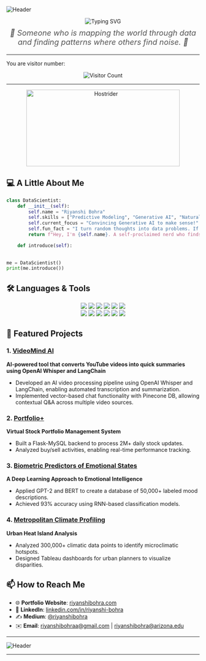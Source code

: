 ![Header](https://capsule-render.vercel.app/api?type=waving&color=gradient&height=200&text=Welcome%20to%20My%20Profile!&fontAlign=50&fontSize=40)

<div align="center">

   <!-- Typing effect for "Hi! I'm Riyanshi Bohra 👋" -->
  <img src="https://readme-typing-svg.herokuapp.com?font=Fira+Code&size=28&color=F75C7E&lines=Hi!+I'm+Riyanshi+Bohra+!+👋" alt="Typing SVG" />
<!-- The quote styled beneath the name -->
  <p style="font-size: 20px; font-style: italic; color: #555; margin-top: 10px;">
    🌟 Someone who is mapping the world through data and finding patterns where others find noise. 🌟
  </p>
 
</div>

---

You are visitor number:  

<div align="center">
  <img src="https://profile-counter.glitch.me/riyanshibohra/count.svg" alt="Visitor Count" />
</div>

---
<div align="center">
   <img src="https://github.com/user-attachments/assets/43aa5811-cc06-4172-b904-1cbfc6ffd8fd" alt="Hostrider" width="400" height="200"/>
</div>

## 💻 A Little About Me

```python
class DataScientist:
    def __init__(self):
        self.name = "Riyanshi Bohra"
        self.skills = ["Predictive Modeling", "Generative AI", "Natural Language Processing"]
        self.current_focus = "Convincing Generative AI to make sense!"
        self.fun_fact = "I turn random thoughts into data problems. If I could, I’d build a machine learning model to predict my own bad decisions."
        return f"Hey, I'm {self.name}. A self-proclaimed nerd who finds patterns in chaos—and joy in a perfectly formatted dataset."

    def introduce(self):
           
        
me = DataScientist()
print(me.introduce())
```

## 🛠️ Languages & Tools  

<div align="center">

<img src="https://img.shields.io/badge/-Python-000?style=flat&logo=python" />
<img src="https://img.shields.io/badge/-R-276DC3?style=flat&logo=r&logoColor=white" />
<img src="https://img.shields.io/badge/-SQL-000?style=flat&logo=mysql" />
<img src="https://img.shields.io/badge/-TensorFlow-FF6F00?style=flat&logo=tensorflow&logoColor=white" />
<img src="https://img.shields.io/badge/-Tableau-E97627?style=flat&logo=tableau&logoColor=white" />
<img src="https://img.shields.io/badge/-PowerBI-F2C811?style=flat&logo=powerbi" />
<br>
<img src="https://img.shields.io/badge/-Google%20Cloud-4285F4?style=flat&logo=google-cloud&logoColor=white" />
<img src="https://img.shields.io/badge/-AWS-232F3E?style=flat&logo=amazon-aws&logoColor=white" />
<img src="https://img.shields.io/badge/-Git-F05032?style=flat&logo=git&logoColor=white" />
<img src="https://img.shields.io/badge/-HuggingFace-FFD000?style=flat&logo=huggingface&logoColor=black" />
<img src="https://img.shields.io/badge/-LangChain-0055A5?style=flat&logo=langchain&logoColor=white" />
<img src="https://img.shields.io/badge/-FastAPI-009688?style=flat&logo=fastapi&logoColor=white" />

</div>

## 🌟 Featured Projects  

### 1. [VideoMind AI](https://github.com/riyanshibohra/video-mind-AI)
**AI-powered tool that converts YouTube videos into quick summaries using OpenAI Whisper and LangChain**
- Developed an AI video processing pipeline using OpenAI Whisper and LangChain, enabling automated transcription and summarization.
- Implemented vector-based chat functionality with Pinecone DB, allowing contextual Q&A across multiple video sources.
  
### 2. [Portfolio+](https://github.com/Portfolio-Simulation/PortfolioPlus)  
**Virtual Stock Portfolio Management System**  
- Built a Flask-MySQL backend to process 2M+ daily stock updates.  
- Analyzed buy/sell activities, enabling real-time performance tracking.  

### 3. [Biometric Predictors of Emotional States](https://github.com/riyanshibohra/Biometric-Predictors-of-Emotional-States)  
**A Deep Learning Approach to Emotional Intelligence**  
- Applied GPT-2 and BERT to create a database of 50,000+ labeled mood descriptions.  
- Achieved 93% accuracy using RNN-based classification models.  

### 4. [Metropolitan Climate Profiling](https://github.com/riyanshibohra/metropolitan-climate-profiling)  
**Urban Heat Island Analysis**  
- Analyzed 300,000+ climatic data points to identify microclimatic hotspots.  
- Designed Tableau dashboards for urban planners to visualize disparities.
  
## 📫 How to Reach Me  

- 🌐 **Portfolio Website**: [riyanshibohra.com](https://www.riyanshibohra.com/)  
- 💼 **LinkedIn**: [linkedin.com/in/riyanshi-bohra](https://www.linkedin.com/in/riyanshi-bohra/)  
- ✍️ **Medium**: [@riyanshibohra](https://medium.com/@riyanshibohra)
- ✉️ **Email**: riyanshibohraa@gmail.com | riyanshibohra@arizona.edu
---

![Header](https://capsule-render.vercel.app/api?type=rect&color=gradient&text=Let%27s%20Explore!&height=80&fontAlign=50&fontSize=25)

---


